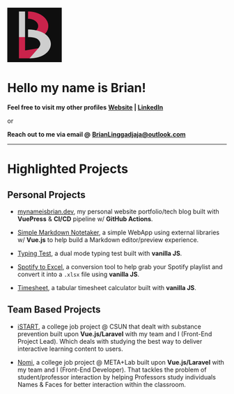 ![Personal Logo](https://raw.githubusercontent.com/BrianLinggadjaja/brianlinggadjaja/main/assets/Logo-Light-BG_v2.png)

# Hello my name is Brian!

**Feel free to visit my other profiles**
**[Website](https://mynameisbrian.dev) | [LinkedIn](https://linkedin.com/in/brian-linggadjaja-766971165)**

or

**Reach out to me via email @**
**BrianLinggadjaja@outlook.com**

---

# Highlighted Projects
## Personal Projects
- [mynameisbrian.dev](https://github.com/BrianLinggadjaja/mynameisbrian.dev), my personal website portfolio/tech blog built with **VuePress** & **CI/CD** pipeline w/ **GitHub Actions**.

- [Simple Markdown Notetaker](https://github.com/BrianLinggadjaja/simple_markdown_notetaker), a simple WebApp using external libraries w/ **Vue.js** to help build a Markdown editor/preview experience.

- [Typing Test](https://github.com/BrianLinggadjaja/typing_test), a dual mode typing test built with **vanilla JS**.

- [Spotify to Excel](https://github.com/BrianLinggadjaja/spotify_to_excel-v2), a conversion tool to help grab your Spotify playlist and convert it into a `.xlsx` file using **vanilla JS**.

- [Timesheet](https://github.com/BrianLinggadjaja/timesheet), a tabular timesheet calculator built with **vanilla JS**.

## Team Based Projects
- [iSTART](https://github.com/BrianLinggadjaja/iSTART), a college job project @ CSUN that dealt with substance prevention built upon **Vue.js/Laravel** with my team and I (Front-End Project Lead). Which deals with studying the best way to deliver interactive learning content to users.

- [Nomi](https://github.com/BrianLinggadjaja/nomi), a college job project @ META+Lab built upon **Vue.js/Laravel** with my team and I (Front-End Developer). That tackles the problem of student/professor interaction by helping Professors study individuals Names & Faces for better interaction within the classroom.

<!--
**BrianLinggadjaja/brianlinggadjaja** is a ✨ _special_ ✨ repository because its `README.md` (this file) appears on your GitHub profile.

Here are some ideas to get you started:

- 🔭 I’m currently working on ...
- 🌱 I’m currently learning ...
- 👯 I’m looking to collaborate on ...
- 🤔 I’m looking for help with ...
- 💬 Ask me about ...
- 📫 How to reach me: ...
- 😄 Pronouns: ...
- ⚡ Fun fact: ...
-->
